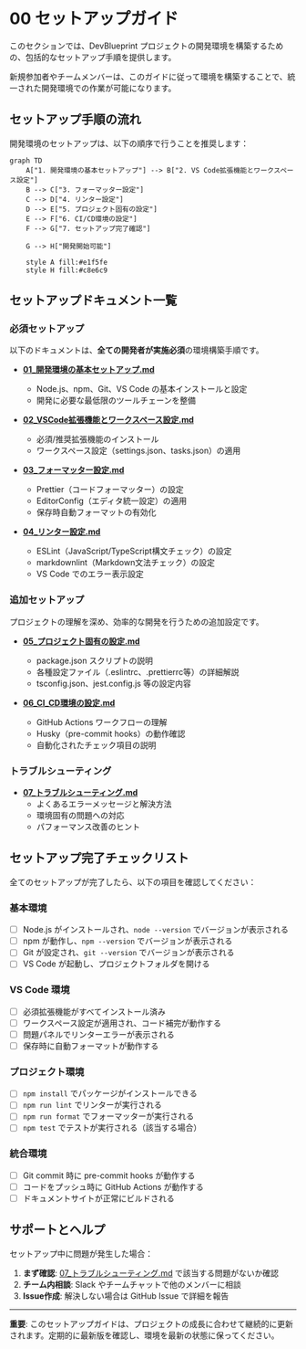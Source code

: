 # 00 セットアップガイド

このセクションでは、DevBlueprint プロジェクトの開発環境を構築するための、包括的なセットアップ手順を提供します。

新規参加者やチームメンバーは、このガイドに従って環境を構築することで、統一された開発環境での作業が可能になります。

## セットアップ手順の流れ

開発環境のセットアップは、以下の順序で行うことを推奨します：

```mermaid
graph TD
    A["1. 開発環境の基本セットアップ"] --> B["2. VS Code拡張機能とワークスペース設定"]
    B --> C["3. フォーマッター設定"]
    C --> D["4. リンター設定"]
    D --> E["5. プロジェクト固有の設定"]
    E --> F["6. CI/CD環境の設定"]
    F --> G["7. セットアップ完了確認"]

    G --> H["開発開始可能"]

    style A fill:#e1f5fe
    style H fill:#c8e6c9
```

## セットアップドキュメント一覧

### 必須セットアップ

以下のドキュメントは、**全ての開発者が実施必須**の環境構築手順です。

- **[01\_開発環境の基本セットアップ.md](./01_開発環境の基本セットアップ.md)**
  - Node.js、npm、Git、VS Code の基本インストールと設定
  - 開発に必要な最低限のツールチェーンを整備

- **[02_VSCode拡張機能とワークスペース設定.md](./02_VSCode拡張機能とワークスペース設定.md)**
  - 必須/推奨拡張機能のインストール
  - ワークスペース設定（settings.json、tasks.json）の適用

- **[03\_フォーマッター設定.md](./03_フォーマッター設定.md)**
  - Prettier（コードフォーマッター）の設定
  - EditorConfig（エディタ統一設定）の適用
  - 保存時自動フォーマットの有効化

- **[04\_リンター設定.md](./04_リンター設定.md)**
  - ESLint（JavaScript/TypeScript構文チェック）の設定
  - markdownlint（Markdown文法チェック）の設定
  - VS Code でのエラー表示設定

### 追加セットアップ

プロジェクトの理解を深め、効率的な開発を行うための追加設定です。

- **[05\_プロジェクト固有の設定.md](./05_プロジェクト固有の設定.md)**
  - package.json スクリプトの説明
  - 各種設定ファイル（.eslintrc、.prettierrc等）の詳細解説
  - tsconfig.json、jest.config.js 等の設定内容

- **[06_CI_CD環境の設定.md](./06_CI_CD環境の設定.md)**
  - GitHub Actions ワークフローの理解
  - Husky（pre-commit hooks）の動作確認
  - 自動化されたチェック項目の説明

### トラブルシューティング

- **[07\_トラブルシューティング.md](./07_トラブルシューティング.md)**
  - よくあるエラーメッセージと解決方法
  - 環境固有の問題への対応
  - パフォーマンス改善のヒント

## セットアップ完了チェックリスト

全てのセットアップが完了したら、以下の項目を確認してください：

### 基本環境

- [ ] Node.js がインストールされ、`node --version` でバージョンが表示される
- [ ] npm が動作し、`npm --version` でバージョンが表示される
- [ ] Git が設定され、`git --version` でバージョンが表示される
- [ ] VS Code が起動し、プロジェクトフォルダを開ける

### VS Code 環境

- [ ] 必須拡張機能がすべてインストール済み
- [ ] ワークスペース設定が適用され、コード補完が動作する
- [ ] 問題パネルでリンターエラーが表示される
- [ ] 保存時に自動フォーマットが動作する

### プロジェクト環境

- [ ] `npm install` でパッケージがインストールできる
- [ ] `npm run lint` でリンターが実行される
- [ ] `npm run format` でフォーマッターが実行される
- [ ] `npm test` でテストが実行される（該当する場合）

### 統合環境

- [ ] Git commit 時に pre-commit hooks が動作する
- [ ] コードをプッシュ時に GitHub Actions が動作する
- [ ] ドキュメントサイトが正常にビルドされる

## サポートとヘルプ

セットアップ中に問題が発生した場合：

1. **まず確認**: [07\_トラブルシューティング.md](./07_トラブルシューティング.md) で該当する問題がないか確認
2. **チーム内相談**: Slack やチームチャットで他のメンバーに相談
3. **Issue作成**: 解決しない場合は GitHub Issue で詳細を報告

---

**重要**: このセットアップガイドは、プロジェクトの成長に合わせて継続的に更新されます。定期的に最新版を確認し、環境を最新の状態に保ってください。
